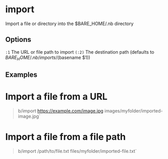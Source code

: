 
# import

Import a file or directory into the $BARE_HOME/.nb directory

## Options

`:1`   The URL or file path to import
`(:2)`   The destination path (defaults to $BARE_HOME/.nb/imports/$(basename
$1))

## Examples

# Import a file from a URL
> b/import https://example.com/image.jpg images/myfolder/imported-
image.jpg`

# Import a file from a file path
> b/import /path/to/file.txt files/myfolder/imported-file.txt`

